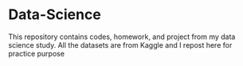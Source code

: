 # Data-Science
This repository contains codes, homework, and project from my data science study.
All the datasets are from Kaggle and I repost here for practice purpose
